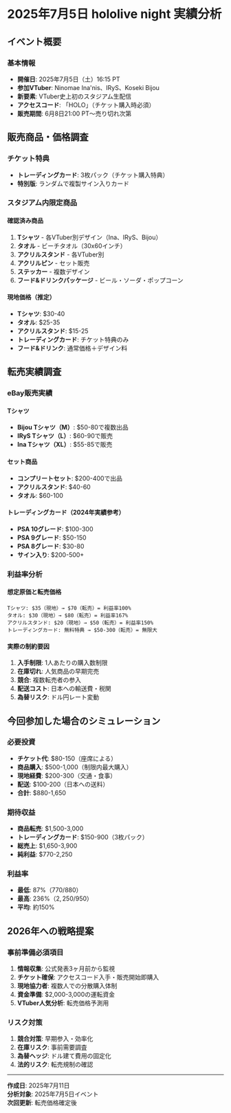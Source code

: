 # 2025年7月5日 hololive night 実績分析

## イベント概要

### 基本情報
- **開催日**: 2025年7月5日（土）16:15 PT
- **参加VTuber**: Ninomae Ina'nis、IRyS、Koseki Bijou
- **新要素**: VTuber史上初のスタジアム生配信
- **アクセスコード**: 「HOLO」（チケット購入時必須）
- **販売期間**: 6月8日21:00 PT〜売り切れ次第

## 販売商品・価格調査

### チケット特典
- **トレーディングカード**: 3枚パック（チケット購入特典）
- **特別版**: ランダムで複製サイン入りカード

### スタジアム内限定商品
#### 確認済み商品
1. **Tシャツ** - 各VTuber別デザイン（Ina、IRyS、Bijou）
2. **タオル** - ビーチタオル（30x60インチ）
3. **アクリルスタンド** - 各VTuber別
4. **アクリルピン** - セット販売
5. **ステッカー** - 複数デザイン
6. **フード&ドリンクパッケージ** - ビール・ソーダ・ポップコーン

#### 現地価格（推定）
- **Tシャツ**: $30-40
- **タオル**: $25-35
- **アクリルスタンド**: $15-25
- **トレーディングカード**: チケット特典のみ
- **フード&ドリンク**: 通常価格＋デザイン料

## 転売実績調査

### eBay販売実績
#### Tシャツ
- **Bijou Tシャツ（M）**: $50-80で複数出品
- **IRyS Tシャツ（L）**: $60-90で販売
- **Ina Tシャツ（XL）**: $55-85で販売

#### セット商品
- **コンプリートセット**: $200-400で出品
- **アクリルスタンド**: $40-60
- **タオル**: $60-100

#### トレーディングカード（2024年実績参考）
- **PSA 10グレード**: $100-300
- **PSA 9グレード**: $50-150
- **PSA 8グレード**: $30-80
- **サイン入り**: $200-500+

### 利益率分析

#### 想定原価と転売価格
```
Tシャツ: $35（現地）→ $70（転売）= 利益率100%
タオル: $30（現地）→ $80（転売）= 利益率167%
アクリルスタンド: $20（現地）→ $50（転売）= 利益率150%
トレーディングカード: 無料特典 → $50-300（転売）= 無限大
```

#### 実際の制約要因
1. **入手制限**: 1人あたりの購入数制限
2. **在庫切れ**: 人気商品の早期完売
3. **競合**: 複数転売者の参入
4. **配送コスト**: 日本への輸送費・税関
5. **為替リスク**: ドル円レート変動

## 今回参加した場合のシミュレーション

### 必要投資
- **チケット代**: $80-150（座席による）
- **商品購入**: $500-1,000（制限内最大購入）
- **現地経費**: $200-300（交通・食事）
- **配送**: $100-200（日本への送料）
- **合計**: $880-1,650

### 期待収益
- **商品転売**: $1,500-3,000
- **トレーディングカード**: $150-900（3枚パック）
- **総売上**: $1,650-3,900
- **純利益**: $770-2,250

### 利益率
- **最低**: 87%（$770/$880）
- **最高**: 236%（$2,250/$950）
- **平均**: 約150%

## 2026年への戦略提案

### 事前準備必須項目
1. **情報収集**: 公式発表3ヶ月前から監視
2. **チケット確保**: アクセスコード入手・販売開始即購入
3. **現地協力者**: 複数人での分散購入体制
4. **資金準備**: $2,000-3,000の運転資金
5. **VTuber人気分析**: 転売価格予測用

### リスク対策
1. **競合対策**: 早期参入・効率化
2. **在庫リスク**: 事前需要調査
3. **為替ヘッジ**: ドル建て費用の固定化
4. **法的リスク**: 転売規制の確認

---

**作成日**: 2025年7月11日  
**分析対象**: 2025年7月5日イベント  
**次回更新**: 転売価格確定後